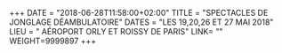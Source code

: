 +++
DATE = "2018-06-28T11:58:00+02:00"
TITLE = "SPECTACLES DE JONGLAGE DÉAMBULATOIRE"
DATES = "LES 19,20,26 ET 27 MAI 2018"
LIEU = " AÉROPORT ORLY ET ROISSY DE PARIS"
LINK= ""
WEIGHT=9999897
+++